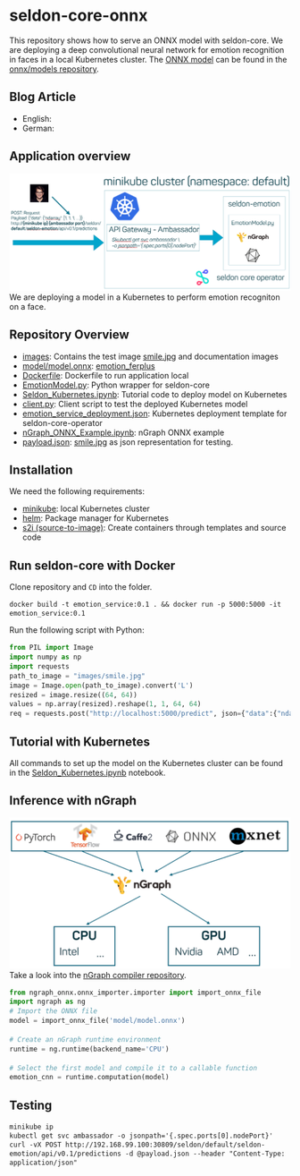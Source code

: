 # seldon-core-onnx
This repository shows how to serve an ONNX model with seldon-core. We are deploying a deep convolutional neural network for emotion recognition in faces in a local Kubernetes cluster. The [ONNX model](https://github.com/onnx/models/tree/master/vision/body_analysis/emotion_ferplus) can be found in the [onnx/models repository](https://github.com/onnx/models).

## Blog Article
- English:
- German:

## Application overview
![Testing of the application](images/testing.png)
We are deploying a model in a Kubernetes to perform emotion recogniton on a face.  

## Repository Overview
- [images](images/): Contains the test image [smile.jpg](images/smile.jpg) and documentation images
- [model/model.onnx](model/model.onnx): [emotion_ferplus](https://github.com/onnx/models/tree/master/vision/body_analysis/emotion_ferplus)
- [Dockerfile](Dockerfile): Dockerfile to run application local
- [EmotionModel.py](EmotionModel.py): Python wrapper for seldon-core
- [Seldon_Kubernetes.ipynb](Seldon_Kubernetes.ipynb): Tutorial code to deploy model on Kubernetes
- [client.py](client.py): Client script to test the deployed Kubernetes model
- [emotion_service_deployment.json](emotion_service_deployment.json): Kubernetes deployment template for seldon-core-operator
- [nGraph_ONNX_Example.ipynb](nGraph_ONNX_Example.ipynb): nGraph ONNX example
- [payload.json](payload.json): [smile.jpg](images/smile.jpg) as json representation for testing.

## Installation
We need the following requirements:
- [minikube](https://github.com/kubernetes/minikube): local Kubernetes cluster
- [helm](https://helm.sh/): Package manager for Kubernetes
- [s2i (source-to-image)](https://github.com/openshift/source-to-image): Create containers through templates and source code
 
## Run seldon-core with Docker
Clone repository and `CD` into the folder.
```
docker build -t emotion_service:0.1 . && docker run -p 5000:5000 -it emotion_service:0.1 
```
Run the following script with Python:
```python
from PIL import Image
import numpy as np
import requests
path_to_image = "images/smile.jpg"
image = Image.open(path_to_image).convert('L')
resized = image.resize((64, 64))
values = np.array(resized).reshape(1, 1, 64, 64)
req = requests.post("http://localhost:5000/predict", json={"data":{"ndarray": values.tolist()}})
```
## Tutorial with Kubernetes
All commands to set up the model on the Kubernetes cluster can be found in the [Seldon_Kubernetes.ipynb](Seldon_Kubernetes.ipynb) notebook.

## Inference with nGraph
![nGraph compiler](images/ngraph.png)
Take a look into the [nGraph compiler repository](https://github.com/NervanaSystems/ngraph).
```python
from ngraph_onnx.onnx_importer.importer import import_onnx_file
import ngraph as ng
# Import the ONNX file
model = import_onnx_file('model/model.onnx')

# Create an nGraph runtime environment
runtime = ng.runtime(backend_name='CPU')

# Select the first model and compile it to a callable function
emotion_cnn = runtime.computation(model)
```

## Testing
```
minikube ip
kubectl get svc ambassador -o jsonpath='{.spec.ports[0].nodePort}'
curl -vX POST http://192.168.99.100:30809/seldon/default/seldon-emotion/api/v0.1/predictions -d @payload.json --header "Content-Type: application/json"
```